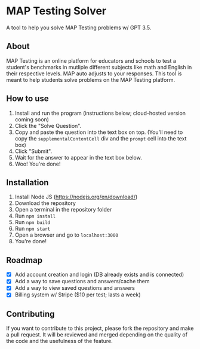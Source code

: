 # MAP Testing Solver
 A tool to help you solve MAP Testing problems w/ GPT 3.5.

## About
MAP Testing is an online platform for educators and schools to test a student's benchmarks in mutliple different subjects like math and English in their respective levels. MAP auto adjusts to your responses. This tool is meant to help students solve problems on the MAP Testing platform.

## How to use
1. Install and run the program (instructions below; cloud-hosted version coming soon)
2. Click the "Solve Question".
3. Copy and paste the question into the text box on top. (You'll need to copy the `supplementalContentCell` div and the `prompt` cell into the text box)
4. Click "Submit".
5. Wait for the answer to appear in the text box below.
6. Woo! You're done!

## Installation
1. Install Node JS (https://nodejs.org/en/download/)
2. Download the repository
3. Open a terminal in the repository folder
4. Run `npm install`
5. Run `npm build`
6. Run `npm start`
7. Open a browser and go to `localhost:3000`
8. You're done!

## Roadmap
- [x] Add account creation and login (DB already exists and is connected)
- [x] Add a way to save questions and answers/cache them
- [x] Add a way to view saved questions and answers
- [x] Billing system w/ Stripe ($10 per test; lasts a week)

## Contributing
If you want to contribute to this project, please fork the repository and make a pull request. It will be reviewed and merged depending on the quality of the code and the usefulness of the feature.